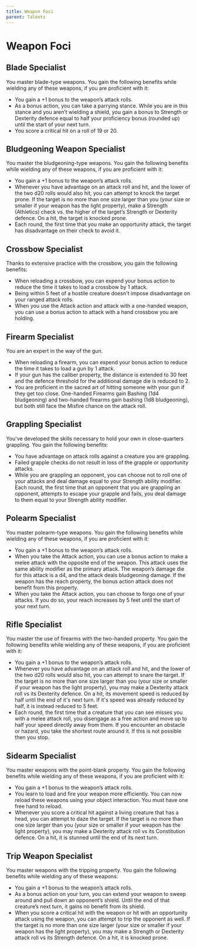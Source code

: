 ```yaml
---
title: Weapon Foci
parent: Talents
---
```


# Weapon Foci

## Blade Specialist
You master blade-type weapons. You gain the following benefits while wielding any of these weapons, if you are proficient with it:
* You gain a +1 bonus to the weapon’s attack rolls.
* As a bonus action, you can take a parrying stance. While you are in this stance and you aren’t wielding a shield, you gain a bonus to Strength or Dexterity defence equal to half your proficiency bonus (rounded up) until the start of your next turn.
* You score a critical hit on a roll of 19 or 20.

## Bludgeoning Weapon Specialist
You master the bludgeoning-type weapons. You gain the following benefits while wielding any of these weapons, if you are proficient with it:
* You gain a +1 bonus to the weapon’s attack rolls.
* Whenever you have advantage on an attack roll and hit, and the lower of the two d20 rolls would also hit, you can attempt to knock the target prone. If the target is no more than one size larger than you (your size or smaller if your weapon has the light property), make a Strength (Athletics) check vs. the higher of the target’s Strength or Dexterity defence. On a hit, the target is knocked prone.
* Each round, the first time that you make an opportunity attack, the target has disadvantage on their check to avoid it.

## Crossbow Specialist
Thanks to extensive practice with the crossbow, you gain the following benefits:
* When reloading a crossbow, you can expend your bonus action to reduce the time it takes to load a crossbow by 1 attack.
* Being within 5 feet of a hostile creature doesn't impose disadvantage on your ranged attack rolls.
* When you use the Attack action and attack with a one-handed weapon, you can use a bonus action to attack with a hand crossbow you are holding.

## Firearm Specialist
You are an expert in the way of the gun.
* When reloading a firearm, you can expend your bonus action to reduce the time it takes to load a gun by 1 attack.
* If your gun has the caliber property, the distance is extended to 30 feet and the defence threshold for the additional damage die is reduced to 2.
* You are proficient in the sacred art of hitting someone with your gun if they get too close. One-handed Firearms gain Bashing (1d4 bludgeoning) and two-handed firearms gain bashing (1d8 bludgeoning), but both still face the Misfire chance on the attack roll.

## Grappling Specialist
You've developed the skills necessary to hold your own in close-quarters grappling. You gain the following benefits:
* You have advantage on attack rolls against a creature you are grappling.
* Failed grapple checks do not result in loss of the grapple or opportunity attacks.
* While you are grappling an opponent, you can choose not to roll one of your attacks and deal damage equal to your Strength ability modifier. Each round, the first time that an opponent that you are grappling an opponent, attempts to escape your grapple and fails, you deal damage to them equal to your Strength ability modifier.

## Polearm Specialist
You master polearm-type weapons. You gain the following benefits while wielding any of these weapons, if you are proficient with it:
* You gain a +1 bonus to the weapon’s attack rolls.
* When you take the Attack action, you can use a bonus action to make a melee attack with the opposite end of the weapon. This attack uses the same ability modifier as the primary attack. The weapon’s damage die for this attack is a d4, and the attack deals bludgeoning damage. If the weapon has the reach property, the bonus action attack does not benefit from this property.
* When you take the Attack action, you can choose to forgo one of your attacks. If you do so, your reach increases by 5 feet until the start of your next turn.

## Rifle Specialist
You master the use of firearms with the two-handed property. You gain the following benefits while wielding any of these weapons, if you are proficient with it:
* You gain a +1 bonus to the weapon’s attack rolls.
* Whenever you have advantage on an attack roll and hit, and the lower of the two d20 rolls would also hit, you can attempt to snare the target. If the target is no more than one size larger than you (your size or smaller if your weapon has the light property), you may make a Dexterity attack roll vs its Dexterity defence. On a hit, its movement speed is reduced by half until the end of it's next turn. If it's speed was already reduced by half, it is instead reduced to 5 feet.
* Each round, the first time that a creature that you can see misses you with a melee attack roll, you disengage as a free action and move up to half your speed directly away from them. If you encounter an obstacle or hazard, you take the shortest route around it. If this is not possible then you stop.

## Sidearm Specialist
You master weapons with the point-blank property. You gain the following benefits while wielding any of these weapons, if you are proficient with it:
* You gain a +1 bonus to the weapon’s attack rolls.
* You learn to load and fire your weapon more efficiently. You can now reload these weapons using your object interaction. You must have one free hand to reload.
* Whenever you score a critical hit against a living creature that has a head, you can attempt to daze the target. If the target is no more than one size larger than you (your size or smaller if your weapon has the light property), you may make a Dexterity attack roll vs its Constitution defence. On a hit, it is stunned until the end of its next turn.

## Trip Weapon Specialist
You master weapons with the tripping property. You gain the following benefits while wielding any of these weapons:
* You gain a +1 bonus to the weapon’s attack rolls.
* As a bonus action on your turn, you can extend your weapon to sweep around and pull down an opponent’s shield. Until the end of that creature’s next turn, it gains no benefit from its shield.
* When you score a critical hit with the weapon or hit with an opportunity attack using the weapon, you can attempt to trip the opponent as well. If the target is no more than one size larger (your size or smaller if your weapon has the light property), you may make a Strength or Dexterity attack roll vs its Strength defence. On a hit, it is knocked prone.

